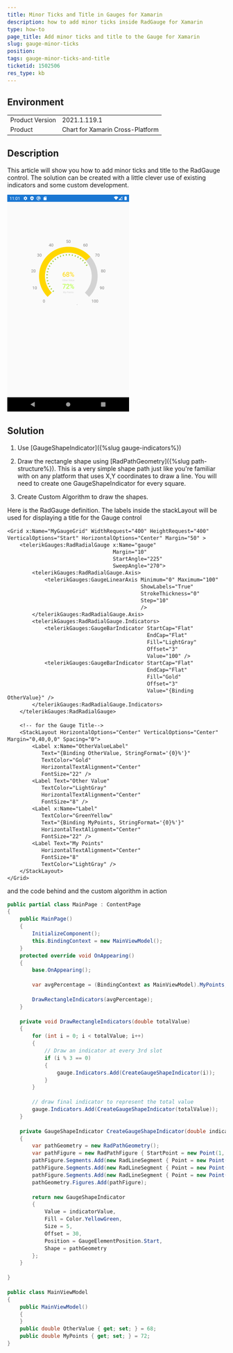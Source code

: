 ```yaml
---
title: Minor Ticks and Title in Gauges for Xamarin
description: how to add minor ticks inside RadGauge for Xamarin
type: how-to
page_title: Add minor ticks and title to the Gauge for Xamarin
slug: gauge-minor-ticks
position: 
tags: gauge-minor-ticks-and-title
ticketid: 1502506
res_type: kb
---
```


## Environment

<table>
	<tbody>
		<tr>
			<td>Product Version</td>
			<td>2021.1.119.1</td>
		</tr>
		<tr>
			<td>Product</td>
			<td>Chart for Xamarin Cross-Platform</td>
		</tr>
	</tbody>
</table>


## Description

This article will show you how to add minor ticks and title to the RadGauge control. The solution can be created with a little clever use of existing indicators and some custom development.

![Gauge minor ticks and title](images/gauge-minor-ticks-title.png)

## Solution

1. Use [GaugeShapeIndicator]({%slug gauge-indicators%})

2. Draw the rectangle shape using [RadPathGeometry]({%slug path-structure%}). This is a very simple shape path just like you're familiar with on any platform that uses X,Y coordinates to draw a line. You will need to create one GaugeShapeIndicator for every square.  

3. Create Custom Algorithm to draw the shapes.

Here is the RadGauge definition. The labels inside the stackLayout will be used for displaying a title for the Gauge control

```XAML
<Grid x:Name="MyGaugeGrid" WidthRequest="400" HeightRequest="400" VerticalOptions="Start" HorizontalOptions="Center" Margin="50" >
	<telerikGauges:RadRadialGauge x:Name="gauge"
								  Margin="10"
								  StartAngle="225"
								  SweepAngle="270">
		<telerikGauges:RadRadialGauge.Axis>
			<telerikGauges:GaugeLinearAxis Minimum="0" Maximum="100" 
										   ShowLabels="True" 
										   StrokeThickness="0" 
										   Step="10"
										   />
		</telerikGauges:RadRadialGauge.Axis>
		<telerikGauges:RadRadialGauge.Indicators>
			<telerikGauges:GaugeBarIndicator StartCap="Flat"
											 EndCap="Flat"
											 Fill="LightGray"
											 Offset="3"
											 Value="100" />
			<telerikGauges:GaugeBarIndicator StartCap="Flat"
											 EndCap="Flat"
											 Fill="Gold"
											 Offset="3"
											 Value="{Binding OtherValue}" />
		</telerikGauges:RadRadialGauge.Indicators>
	</telerikGauges:RadRadialGauge>
	
	<!-- for the Gauge Title-->
	<StackLayout HorizontalOptions="Center" VerticalOptions="Center" Margin="0,40,0,0" Spacing="0">
		<Label x:Name="OtherValueLabel"
		   Text="{Binding OtherValue, StringFormat='{0}%'}"
		   TextColor="Gold"
		   HorizontalTextAlignment="Center"
		   FontSize="22" />
		<Label Text="Other Value"
		   TextColor="LightGray"
		   HorizontalTextAlignment="Center"
		   FontSize="8" />
		<Label x:Name="Label"
		   TextColor="GreenYellow"
		   Text="{Binding MyPoints, StringFormat='{0}%'}"
		   HorizontalTextAlignment="Center"
		   FontSize="22" />
		<Label Text="My Points"
		   HorizontalTextAlignment="Center"
		   FontSize="8"
		   TextColor="LightGray" />
	</StackLayout>
</Grid>
```

and the code behind and the custom algorithm in action 

```C#
public partial class MainPage : ContentPage
{
	public MainPage()
	{
		InitializeComponent();
		this.BindingContext = new MainViewModel();
	}
	protected override void OnAppearing()
	{
		base.OnAppearing();

		var avgPercentage = (BindingContext as MainViewModel).MyPoints;

		DrawRectangleIndicators(avgPercentage);
	}

	private void DrawRectangleIndicators(double totalValue)
	{
		for (int i = 0; i < totalValue; i++)
		{
			// Draw an indicator at every 3rd slot
			if (i % 3 == 0)
			{
				gauge.Indicators.Add(CreateGaugeShapeIndicator(i));
			}
		}

		// draw final indicator to represent the total value
		gauge.Indicators.Add(CreateGaugeShapeIndicator(totalValue));
	}

	private GaugeShapeIndicator CreateGaugeShapeIndicator(double indicatorValue)
	{
		var pathGeometry = new RadPathGeometry();
		var pathFigure = new RadPathFigure { StartPoint = new Point(1, 0.2) };
		pathFigure.Segments.Add(new RadLineSegment { Point = new Point(0, 0.2) });
		pathFigure.Segments.Add(new RadLineSegment { Point = new Point(0, 0.8) });
		pathFigure.Segments.Add(new RadLineSegment { Point = new Point(1, 0.8) });
		pathGeometry.Figures.Add(pathFigure);

		return new GaugeShapeIndicator
		{
			Value = indicatorValue,
			Fill = Color.YellowGreen,
			Size = 5,
			Offset = 30,
			Position = GaugeElementPosition.Start,
			Shape = pathGeometry
		};
	}

}

public class MainViewModel
{
	public MainViewModel()
	{
	}
	public double OtherValue { get; set; } = 68;
	public double MyPoints { get; set; } = 72;
}
```

